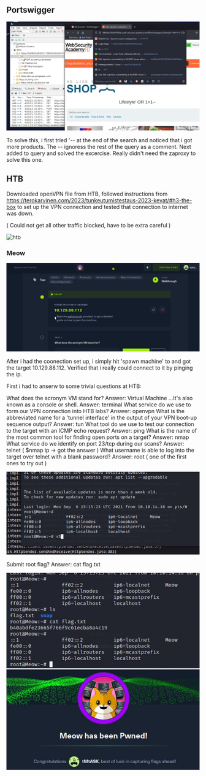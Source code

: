 ## Portswigger

![port_swigger](https://github.com/t-t-r/Penetration-testing-course-2023/blob/main/img/portswigger_solved.jpg)

To solve this, i first tried '-- at the end of the search and noticed that i got more products. The -- ignoress the rest of the query as a comment. Next added to query and solved the excercise. Really didn't need the zaproxy to solve this one.

## HTB

Downloaded openVPN file from HTB, followed instructions from https://terokarvinen.com/2023/tunkeutumistestaus-2023-kevat/#h3-the-box to set up the VPN connection and tested that connection to internet was down. 

( Could not get all other traffic blocked, have to be extra careful )

![htb](https://github.com/t-t-r/Penetration-testing-course-2023/blob/main/img/vpnHTB3.jpg)

### Meow

![htb](https://github.com/t-t-r/Penetration-testing-course-2023/blob/main/img/meow1.jpg)

After i had the coonection set up, i simply hit 'spawn machine' to and got the target 10.129.88.112. Verified that i really could connect to it by pinging the ip.


First i had to anserw to some trivial questions at HTB:

What does the acronym VM stand for? Answer: Virtual Machine
...It's also known as a console or shell.  Answer: terminal
What service do we use to form our VPN connection into HTB labs? Answer: openvpn
What is the abbreviated name for a 'tunnel interface' in the output of your VPN boot-up sequence output? Answer: tun
What tool do we use to test our connection to the target with an ICMP echo request? Answer: ping
What is the name of the most common tool for finding open ports on a target? Answer: nmap
What service do we identify on port 23/tcp during our scans? Answer: telnet ( $nmap ip -> got the answer )
What username is able to log into the target over telnet with a blank password? Answer: root ( one of the first ones to try out )

![htb](https://github.com/t-t-r/Penetration-testing-course-2023/blob/main/img/meow2.jpg)

Submit root flag? Answer: cat flag.txt

![htb](https://github.com/t-t-r/Penetration-testing-course-2023/blob/main/img/meow3.jpg)
![htb](https://github.com/t-t-r/Penetration-testing-course-2023/blob/main/img/meow4.jpg)